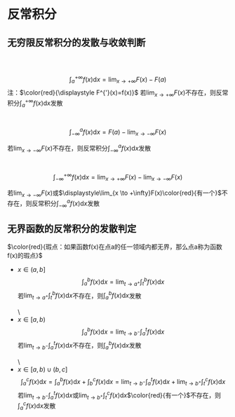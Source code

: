# 反常积分
## 无穷限反常积分的发散与收敛判断
\
\
$$\int_{a}^{+\infty}f(x)\text{d}x=\lim_{x\to +\infty}F(x)-F(a)$$
注：$\color{red}{\displaystyle F^{'}(x)=f(x)}$
 若$\displaystyle\lim_{x \to +\infty}F(x)$不存在，则反常积分$\displaystyle\int_{a}^{+\infty}f(x)\text{d}x$发散
\
\
\
 $$\int_{-\infty}^{a}f(x)\text{d}x=F(a)-\lim_{x\to -\infty}F(x)$$

 若$\displaystyle\lim_{x \to -\infty}F(x)$不存在，则反常积分$\displaystyle\int_{-\infty}^{a}f(x)\text{d}x$发散
\
\
\
 $$\int_{-\infty}^{+\infty}f(x)\text{d}x=\lim_{x\to +\infty}F(x)-\lim_{x\to -\infty}F(x)$$

 若$\displaystyle\lim_{x \to -\infty}F(x)$或$\displaystyle\lim_{x \to +\infty}F(x)\color{red}{有一个}$不存在，则反常积分$\displaystyle\int_{-\infty}^{a}f(x)\text{d}x$发散
 ## 无界函数的反常积分的发散判定
 $\color{red}{瑕点：如果函数f(x)在点a的任一领域内都无界，那么点a称为函数f(x)的瑕点}$
*  $x\in (a,b]$
$$\int_{a}^{b}f(x)\text{d}x=\lim_{t \to a^{+}}\int_{t}^{b}f(x)\text{d}x$$
若$\displaystyle\lim_{t \to a^{+}}\int_{t}^{b}f(x)\text{d}x$不存在，则$\displaystyle\int_{a}^{b}f(x)\text{d}x$发散
\
\
\
*  $x\in [a,b)$
$$\int_{a}^{b}f(x)\text{d}x=\lim_{t \to b^{-}}\int_{a}^{t}f(x)\text{d}x$$
若$\displaystyle\lim_{t \to b^{-}}\int_{a}^{t}f(x)\text{d}x$不存在，则$\displaystyle\int_{a}^{b}f(x)\text{d}x$发散
\
\
\
*  $x\in [a,b)\cup(b,c]$
$$\int_{a}^{c}f(x)\text{d}x=\int_{a}^{b}f(x)\text{d}x+\int_{b}^{c}f(x)\text{d}x=\lim_{t \to b^{-}}\int_{a}^{t}f(x)\text{d}x+\lim_{t \to b^{+}}\int_{t}^{c}f(x)\text{d}x$$
若$\displaystyle\lim_{t \to b^{-}}\int_{a}^{t}f(x)\text{d}x$或$\displaystyle\lim_{t \to b^{+}}\int_{t}^{c}f(x)\text{d}x$$\color{red}{有一个}$不存在，则$\displaystyle\int_{a}^{c}f(x)\text{d}x$发散